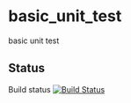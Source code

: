basic_unit_test
===============

basic unit test



Status
------

Build status
[![Build Status](https://travis-ci.org/jgirmay/basic_unit_test.png?branch=master)](https://travis-ci.org/jgirmay/basic_unit_test.png)

